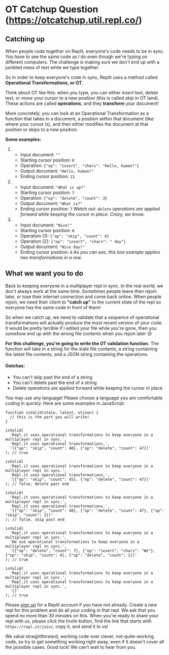 # OT Catchup Question (https://otcatchup.util.repl.co/)


## Catching up

When people code together on Replit, everyone's code needs to be in sync. You have to see the same code as I do even though we're typing on different computers. The challenge is making sure we don't end up with a jumbled mess of text while we type together.

So in order to keep everyone's code in sync, Replit uses a method called **Operational Transformations, or OT**.

Think about OT like this: when you type, you can either _insert_ text, _delete_ text, or _move_ your cursor to a new position (this is called _skip_ in OT land). These actions are called **operations**, and they **transform** your document!

More concretely, you can look at an Operational Transformation as a function that takes in a document, a position within that document (like where your cursor is), and then either modifies the document at that position or skips to a new position.

**Some examples:**

1.  *   Input document: `""`
    *   Starting cursor position: `0`
    *   Operation: `{"op": "insert", "chars": "Hello, human!"}`
    *   Output document: `"Hello, human!"`
    *   Ending cursor position: `13`
2.  *   Input document: `"What is up?"`
    *   Starting cursor position: `7`
    *   Operation: `{"op": "delete", "count": 3}`
    *   Output document: `"What is?"`
    *   Ending cursor position: `7`
_Watch out: `delete` operations are applied forward while keeping the cursor in place. Crazy, we know._

4.  *   Input document: `"Nice!"`
    *   Starting cursor position: `0`
    *   Operation (1): `{"op": "skip", "count": 4}`
    *   Operation (2): `{"op": "insert", "chars": " day"}`
    *   Output document: `"Nice day!"`
    *   Ending cursor position: `8`
_As you can see, this last example applies two transformations in a row._

## What we want you to do

Back to keeping everyone in a multiplayer repl in sync. In the real world, we don't always work at the same time. Sometimes people leave then rejoin later, or lose their internet connection and come back online. When people rejoin, we need their client to **"catch up"** to the current state of the repl so everyone has the same code in front of them!

So when we catch up, we need to validate that a sequence of operational transformations will actually produce the most recent version of your code. It would be pretty terrible if I edited your file while you're gone, then you somehow end up with the wrong file contents when you rejoin later 😢

**For this challenge, you're going to write the OT validation function.** The function will take in a string for the stale file contents, a string containing the latest file contents, and a JSON string containing the operations.

#### Gotchas:

*   You can't skip past the end of a string
*   You can't delete past the end of a string
*   Delete operations are applied forward while keeping the cursor in place

You may use any language! Please choose a language you are comfortable coding in quickly. Here are some examples in JavaScript:

    function isValid(stale, latest, otjson) {
      // this is the part you will write!
    }

    isValid(
      'Repl.it uses operational transformations to keep everyone in a multiplayer repl in sync.',
      'Repl.it uses operational transformations.',
      '[{"op": "skip", "count": 40}, {"op": "delete", "count": 47}]'
    ); // true

    isValid(
      'Repl.it uses operational transformations to keep everyone in a multiplayer repl in sync.',
      'Repl.it uses operational transformations.',
      '[{"op": "skip", "count": 45}, {"op": "delete", "count": 47}]'
    ); // false, delete past end

    isValid(
      'Repl.it uses operational transformations to keep everyone in a multiplayer repl in sync.',
      'Repl.it uses operational transformations.',
      '[{"op": "skip", "count": 40}, {"op": "delete", "count": 47}, {"op": "skip", "count": 2}]'
    ); // false, skip past end

    isValid(
      'Repl.it uses operational transformations to keep everyone in a multiplayer repl in sync.',
      'We use operational transformations to keep everyone in a multiplayer repl in sync.',
      '[{"op": "delete", "count": 7}, {"op": "insert", "chars": "We"}, {"op": "skip", "count": 4}, {"op": "delete", "count": 1}]'
    ); // true

    isValid(
      'Repl.it uses operational transformations to keep everyone in a multiplayer repl in sync.',
      'Repl.it uses operational transformations to keep everyone in a multiplayer repl in sync.',
      '[]'
    ); // true

Please [sign up](https://replit.com/signup) for a Replit account if you have not already. Create a new repl for this problem and do all your coding in that repl. We ask that you spend no more than 30 minutes on this. When you're ready to share your repl with us, please click the Invite button, find the link that starts with `https://repl.it/join/`, copy it, and send it to us!

We value straightforward, working code over clever, not-quite-working code, so try to get something working right away, even if it doesn’t cover all the possible cases. Good luck! We can’t wait to hear from you.



